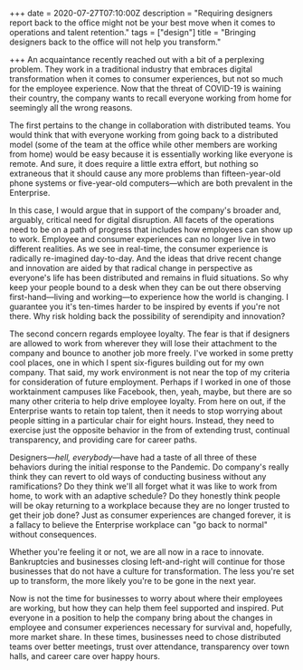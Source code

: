 +++
date = 2020-07-27T07:10:00Z
description = "Requiring designers report back to the office might not be your best move when it comes to operations and talent retention."
tags = ["design"]
title = "Bringing designers back to the office will not help you transform."

+++
An acquaintance recently reached out with a bit of a perplexing problem. They work in a traditional industry that embraces digital transformation when it comes to consumer experiences, but not so much for the employee experience. Now that the threat of COVID-19 is waining their country, the company wants to recall everyone working from home for seemingly all the wrong reasons. 

The first pertains to the change in collaboration with distributed teams. You would think that with everyone working from going back to a distributed model (some of the team at the office while other members are working from home) would be easy because it is essentially working like everyone is remote. And sure, it does require a little extra effort, but nothing so extraneous that it should cause any more problems than fifteen-year-old phone systems or five-year-old computers—which are both prevalent in the Enterprise.

In this case, I would argue that in support of the company's broader and, arguably, critical need for digital disruption. All facets of the operations need to be on a path of progress that includes how employees can show up to work. Employee and consumer experiences can no longer live in two different realities. As we see in real-time, the consumer experience is radically re-imagined day-to-day. And the ideas that drive recent change and innovation are aided by that radical change in perspective as everyone's life has been distributed and remains in fluid situations. So why keep your people bound to a desk when they can be out there observing first-hand—living and working—to experience how the world is changing. I guarantee you it's ten-times harder to be inspired by events if you're not there. Why risk holding back the possibility of serendipity and innovation?

The second concern regards employee loyalty. The fear is that if designers are allowed to work from wherever they will lose their attachment to the company and bounce to another job more freely. I've worked in some pretty cool places, one in which I spent six-figures building out for my own company. That said, my work environment is not near the top of my criteria for consideration of future employment. Perhaps if I worked in one of those worktainment campuses like Facebook, then, yeah, maybe, but there are so many other criteria to help drive employee loyalty. From here on out, if the Enterprise wants to retain top talent, then it needs to stop worrying about people sitting in a particular chair for eight hours. Instead, they need to exercise just the opposite behavior in the from of extending trust, continual transparency, and providing care for career paths.

Designers—_hell, everybody_—have had a taste of all three of these behaviors during the initial response to the Pandemic. Do company's really think they can revert to old ways of conducting business without any ramifications? Do they think we'll all forget what it was like to work from home, to work with an adaptive schedule? Do they honestly think people will be okay returning to a workplace because they are no longer trusted to get their job done? Just as consumer experiences are changed forever, it is a fallacy to believe the Enterprise workplace can "go back to normal" without consequences. 

Whether you're feeling it or not, we are all now in a race to innovate. Bankruptcies and businesses closing left-and-right will continue for those businesses that do not have a culture for transformation. The less you're set up to transform, the more likely you're to be gone in the next year.

Now is not the time for businesses to worry about where their employees are working, but how they can help them feel supported and inspired. Put everyone in a position to help the company bring about the changes in employee and consumer experiences necessary for survival and, hopefully, more market share. In these times, businesses need to chose distributed teams over better meetings, trust over attendance, transparency over town halls, and career care over happy hours.